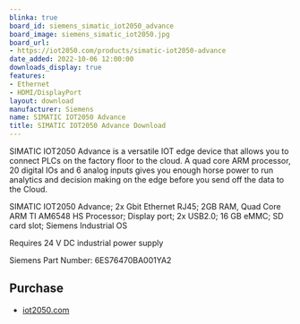 ```yaml
---
blinka: true
board_id: siemens_simatic_iot2050_advance
board_image: siemens_simatic_iot2050.jpg
board_url:
- https://iot2050.com/products/simatic-iot2050-advance
date_added: 2022-10-06 12:00:00
downloads_display: true
features:
- Ethernet
- HDMI/DisplayPort
layout: download
manufacturer: Siemens
name: SIMATIC IOT2050 Advance
title: SIMATIC IOT2050 Advance Download
---
```


SIMATIC IOT2050 Advance is a versatile IOT edge device that allows you to connect PLCs on the factory floor to the cloud. A quad core ARM processor, 20 digital IOs and 6 analog inputs gives you enough horse power to run analytics and decision making on the edge before you send off the data to the Cloud.

SIMATIC IOT2050 Advance; 2x Gbit Ethernet RJ45; 2GB RAM, Quad Core ARM TI AM6548 HS Processor; Display port; 2x USB2.0; 16 GB eMMC; SD card slot; Siemens Industrial OS

Requires 24 V DC industrial power supply

Siemens Part Number: 6ES76470BA001YA2

## Purchase
* [iot2050.com](https://iot2050.com/products/simatic-iot2050-advance)
